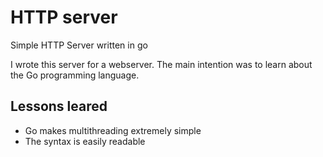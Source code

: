 # HTTP server
Simple HTTP Server written in go

I wrote this server for a webserver. The main intention was to learn about the Go programming language.

## Lessons leared
- Go makes multithreading extremely simple
- The syntax is easily readable

